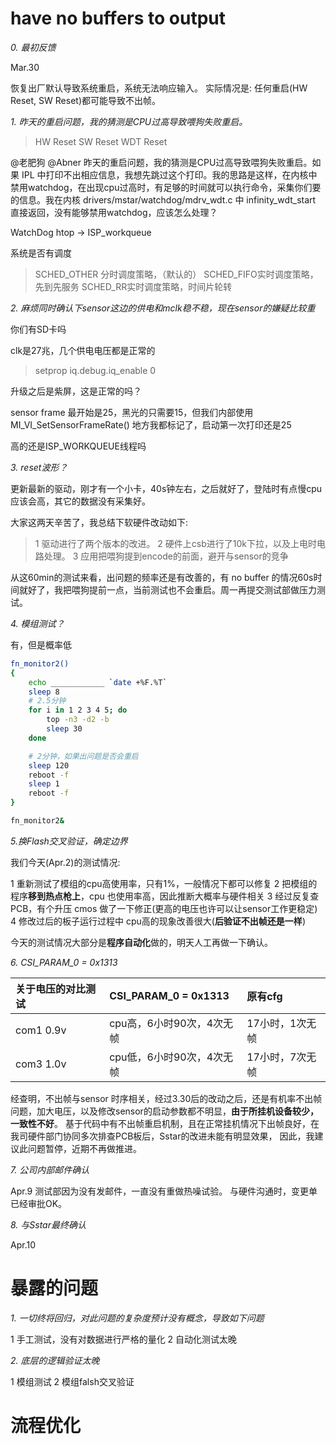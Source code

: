 # have no buffers to output

*0. 最初反馈*

Mar.30

恢复出厂默认导致系统重启，系统无法响应输入。
实际情况是: 任何重启(HW Reset, SW Reset)都可能导致不出帧。

*1. 昨天的重启问题，我的猜测是CPU过高导致喂狗失败重启。*

> HW Reset
> SW Reset
> WDT Reset

@老肥狗 @Abner 昨天的重启问题，我的猜测是CPU过高导致喂狗失败重启。如果 IPL 中打印不出相应信息，我想先跳过这个打印。我的思路是这样，在内核中禁用watchdog，在出现cpu过高时，有足够的时间就可以执行命令，采集你们要的信息。我在内核 drivers/mstar/watchdog/mdrv_wdt.c 中 infinity_wdt_start 直接返回，没有能够禁用watchdog，应该怎么处理？

WatchDog 
htop -> ISP_workqueue

系统是否有调度
> SCHED_OTHER 分时调度策略，（默认的）
> SCHED_FIFO实时调度策略，先到先服务
> SCHED_RR实时调度策略，时间片轮转

*2. 麻烦同时确认下sensor这边的供电和mclk稳不稳，现在sensor的嫌疑比较重*

你们有SD卡吗

clk是27兆，几个供电电压都是正常的

> setprop iq.debug.iq_enable 0

升级之后是紫屏，这是正常的吗？

sensor frame 最开始是25，黑光的只需要15，但我们内部使用 MI_VI_SetSensorFrameRate() 地方我都标记了，启动第一次打印还是25

高的还是ISP_WORKQUEUE线程吗

*3. reset波形？*

更新最新的驱动，刚才有一个小卡，40s钟左右，之后就好了，登陆时有点慢cpu应该会高，其它的数据没有采集好。

大家这两天辛苦了，我总结下软硬件改动如下:

> 1 驱动进行了两个版本的改进。
> 2 硬件上csb进行了10k下拉，以及上电时电路处理。
> 3 应用把喂狗提到encode的前面，避开与sensor的竞争

从这60min的测试来看，出问题的频率还是有改善的，有 no buffer 的情况60s时间就好了，我把喂狗提前一点，当前测试也不会重启。周一再提交测试部做压力测试。

*4. 模组测试？*

有，但是概率低

```bash
fn_monitor2()
{
    echo ____________ `date +%F.%T`
    sleep 8
    # 2.5分钟
    for i in 1 2 3 4 5; do
        top -n3 -d2 -b
        sleep 30
    done

    # 2分钟，如果出问题是否会重启
    sleep 120
    reboot -f
    sleep 1
    reboot -f
}

fn_monitor2&
```

*5.换Flash交叉验证，确定边界*

我们今天(Apr.2)的测试情况:

1 重新测试了模组的cpu高使用率，只有1%，一般情况下都可以修复
2 把模组的程序**移到热点枪上**，cpu 也使用率高，因此推断大概率与硬件相关
3 经过反复查PCB，有个升压 cmos 做了一下修正(更高的电压也许可以让sensor工作更稳定)
4 修改过后的板子运行过程中 cpu高的现象改善很大(**后验证不出帧还是一样**)

今天的测试情况大部分是**程序自动化**做的，明天人工再做一下确认。


*6. CSI_PARAM_0 = 0x1313*

| 关于电压的对比测试 | CSI_PARAM_0 = 0x1313      | 原有cfg         | 
| :--------          | :------------------------ | :-------------- | 
| com1 0.9v          | cpu高，6小时90次，4次无帧 | 17小时，1次无帧 | 
| com3 1.0v          | cpu低，6小时90次，4次无帧 | 17小时，7次无帧 |

经查明，不出帧与sensor 时序相关，经过3.30后的改动之后，还是有机率不出帧问题，加大电压，以及修改sensor的启动参数都不明显，**由于所挂机设备较少，一致性不好**。
基于代码中有不出帧重启机制，且在正常挂机情况下出帧良好，在我司硬件部门协同多次排查PCB板后，Sstar的改进未能有明显效果，
因此，我建议此问题暂停，近期不再做推进。

*7. 公司内部邮件确认*

Apr.9
测试部因为没有发邮件，一直没有重做热噪试验。
与硬件沟通时，变更单已经审批OK。

*8. 与Sstar最终确认*

Apr.10

# 暴露的问题

*1. 一切终将回归，对此问题的复杂度预计没有概念，导致如下问题*

1 手工测试，没有对数据进行严格的量化
2 自动化测试太晚

*2. 底层的逻辑验证太晚*

1 模组测试
2 模组falsh交叉验证

# 流程优化

